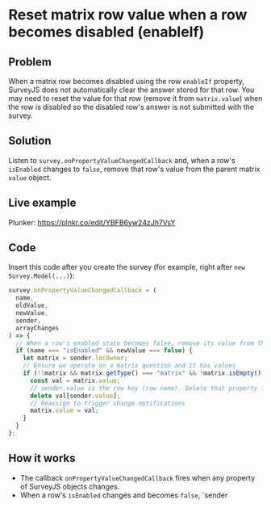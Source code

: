 Reset matrix row value when a row becomes disabled (enableIf)
=======================================================================

Problem
-------
When a matrix row becomes disabled using the row `enableIf` property, SurveyJS does not automatically clear the answer stored for that row. You may need to reset the value for that row (remove it from `matrix.value`) when the row is disabled so the disabled row's answer is not submitted with the survey.

Solution
--------
Listen to `survey.onPropertyValueChangedCallback` and, when a row's `isEnabled` changes to `false`, remove that row's value from the parent matrix `value` object.

Live example
------------
Plunker: https://plnkr.co/edit/YBFB6yw24zJh7VsY

Code
----
Insert this code after you create the survey (for example, right after `new Survey.Model(...)`):

```javascript
survey.onPropertyValueChangedCallback = (
  name,
  oldValue,
  newValue,
  sender,
  arrayChanges
) => {
  // When a row's enabled state becomes false, remove its value from the matrix
  if (name === "isEnabled" && newValue === false) {
    let matrix = sender.locOwner;
    // Ensure we operate on a matrix question and it has values
    if (!!matrix && matrix.getType() === "matrix" && !matrix.isEmpty()) {
      const val = matrix.value;
      // sender.value is the row key (row name). Delete that property from the matrix values.
      delete val[sender.value];
      // Reassign to trigger change notifications
      matrix.value = val;
    }
  }
};
```

How it works
------------
- The callback `onPropertyValueChangedCallback` fires when any property of SurveyJS objects changes.
- When a row's `isEnabled` changes and becomes `false`, `sender
